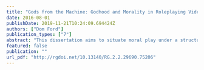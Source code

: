 ```yaml
---
title: "Gods from the Machine: Godhood and Morality in Roleplaying Videogames"
date: 2016-08-01
publishDate: 2019-11-21T10:24:09.694424Z
authors: ["Dom Ford"]
publication_types: ["7"]
abstract: "This dissertation aims to situate moral play under a structure of godhood. This comprise two distinct but intertwining elements: the player-as-god and diegetic gods. The player-as-god is a concept I will outline that describes the player-avatar relationship as a dualistic notion that encompasses the avatar as a distinct, diegetic character, and the player as a controlling being who transcends the gameworld. The two collide in player-avatar relationships to create a ‘fantasy self’, as Katherine Isbister terms, that is neither solely player nor avatar. The player-as-god, as both transcendental but simultaneously native to the gameworld, must forge new moral and social frameworks according to the different ontological and cosmological fundamentals of the created gameworld. These frameworks, I will argue, are predicated on higher diegetic powers that guide and inform the player-as-god. I will examine this topic through four case studies. In *Grand Theft Auto V*, I will illustrate the player-as-god as part of a player-avatar relationship that involves a pre-characterised avatar, in the form of *GTA V*'s playable protagonists. In *The Elder Scrolls V: Skyrim*, I will analyse a more ‘blank slate’ avatar in the player-avatar relationship, and consider how the player-as-god is directed by diegetic gameworld gods and higher powers. In *Diablo III*, I will explore the highly intertextual nature of its moral framework, as it borrows extensively from Judeo-Christian tradition. Finally, in *Dark Souls* I will add a moral dimension to Daniel Vella’s notion of the ludic sublime, examine how moral futility is instituted in the game’s lore and mechanics."
featured: false
publication: ""
url_pdf: "http://rgdoi.net/10.13140/RG.2.2.29690.75206"
---
```


